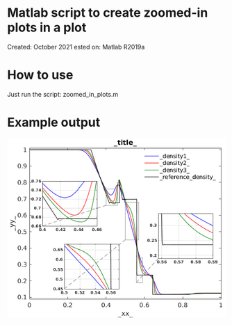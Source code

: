 # Matlab script to create zoomed-in plots in a plot
Created: October 2021
ested on: Matlab R2019a

# How to use
Just run the script: zoomed_in_plots.m

# Example output

![Example output](https://raw.githubusercontent.com/tuananhdao/Matlab-zoomed-in-plots-in-plot/main/example_plot.png?raw=true)
